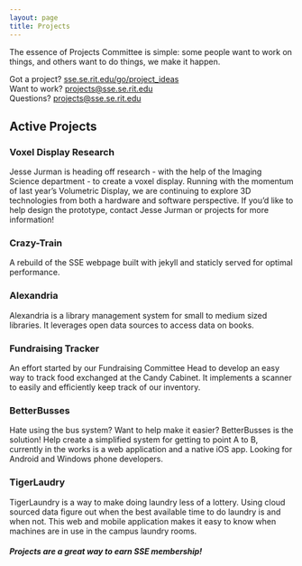 ```yaml
---
layout: page
title: Projects
---
```

The essence of Projects Committee is simple: some people want to work on things,
and others want to do things, we make it happen.

Got a project?     [sse.se.rit.edu/go/project_ideas][1]<br>
Want to work?      <projects@sse.se.rit.edu><br>
Questions?       <projects@sse.se.rit.edu><br>

## Active Projects

### Voxel Display Research
Jesse Jurman is heading off research - with the help of the Imaging Science department - to create a voxel display. Running with the momentum of last year’s Volumetric Display, we are continuing to explore 3D technologies from both a hardware and software perspective. If you’d like to help design the prototype, contact Jesse Jurman or projects for more information!


### Crazy-Train
A rebuild of the SSE webpage built with jekyll and staticly served for optimal performance.

### Alexandria

Alexandria is a library management system for small to medium sized libraries. It leverages open data sources to access data on books.

### Fundraising Tracker

An effort started by our Fundraising Committee Head to develop an easy way to track food exchanged at the Candy Cabinet. It implements a scanner to easily and efficiently keep track of our inventory.

### BetterBusses

Hate using the bus system? Want to help make it easier? BetterBusses is the solution! Help create a simplified system for getting to point A to B, currently in the works is a web application and a native iOS app. Looking for Android and Windows phone developers.

### TigerLaudry

TigerLaundry is a way to make doing laundry less of a lottery. Using cloud sourced data figure out when the best available time to do laundry is and when not. This web and mobile application makes it easy to know when machines are in use in the campus laundry rooms.

##### Projects are a great way to earn SSE membership!

[1]: "https://sse.se.rit.edu/go/project_ideas"
